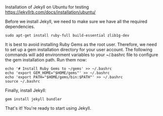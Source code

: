 Installation of Jekyll on Ubuntu for testing
https://jekyllrb.com/docs/installation/ubuntu/

Before we install Jekyll, we need to make sure we have all the required dependencies.
```
sudo apt-get install ruby-full build-essential zlib1g-dev
```
It is best to avoid installing Ruby Gems as the root user. Therefore, we need to set up a gem installation directory for your user account. The following commands will add environment variables to your ~/.bashrc file to configure the gem installation path. Run them now:

```
echo '# Install Ruby Gems to ~/gems' >> ~/.bashrc
echo 'export GEM_HOME="$HOME/gems"' >> ~/.bashrc
echo 'export PATH="$HOME/gems/bin:$PATH"' >> ~/.bashrc
source ~/.bashrc
```

Finally, install Jekyll:
```
gem install jekyll bundler
```
That's it! You're ready to start using Jekyll.

